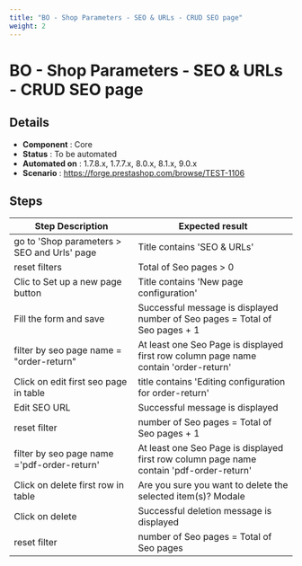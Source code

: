 ```yaml
---
title: "BO - Shop Parameters - SEO & URLs - CRUD SEO page"
weight: 2
---
```


# BO - Shop Parameters - SEO & URLs - CRUD SEO page
## Details
* **Component** : Core
* **Status** : To be automated
* **Automated on** : 1.7.8.x, 1.7.7.x, 8.0.x, 8.1.x, 9.0.x
* **Scenario** : https://forge.prestashop.com/browse/TEST-1106

## Steps
| Step Description | Expected result |
| ----- | ----- |
| go to 'Shop parameters > SEO and Urls' page | Title contains 'SEO & URLs' |
| reset filters | Total of Seo pages > 0 |
| Clic to Set up a new page button | Title contains 'New page configuration' |
| Fill the form and save | Successful message is displayed <br>number of Seo pages = Total of Seo pages + 1 |
| filter by seo page name = "order-return" | At least one Seo Page is displayed<br>first row column page name contain 'order-return' |
| Click on edit first seo page in table | title contains 'Editing configuration for order-return' |
| Edit SEO URL | Successful message is displayed |
| reset filter | number of Seo pages = Total of Seo pages + 1 |
| filter by seo page name ='pdf-order-return' | At least one Seo Page is displayed<br>first row column page name contain 'pdf-order-return' |
| Click on delete first row in table | Are you sure you want to delete the selected item(s)? Modale |
| Click on delete | Successful deletion message is displayed |
| reset filter | number of Seo pages = Total of Seo pages |

